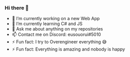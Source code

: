 ### Hi there 👋


- 🔭 I’m currently working on a new Web App
- 🌱 I’m currently learning C# and JS
- 💬 Ask me about anything on my repositories
- 📫 Contact me on Discord: eusouorui#5010 
- ⚡ Fun fact: I try to Overengineer everything 😅
- ⚡ Fun fact: Everything is amazing and nobody is happy
